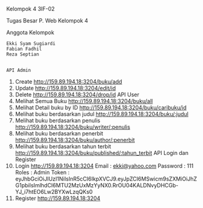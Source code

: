 Kelompok 4 3IF-02

Tugas Besar P. Web Kelompok 4

Anggota Kelompok

    Ekki Syam Sugiardi
    Fabian Fadhil
    Reza Septian
    
    
    API Admin
1. Create http://159.89.194.18:3204/buku/add
2. Update http://159.89.194.18:3204/edit/id
3. Delete http://159.89.194.18:3204/drop/id
API User
1. Melihat Semua Buku http://159.89.194.18:3204/buku/all
2. Melihat Detail buku by ID http://159.89.194.18:3204/buku/caribuku/id
3. Melihat buku berdasarkan judul http://159.89.194.18:3204/buku/:judul
4. Melihat buku berdasarkan penulis http://159.89.194.18:3204/buku/writer/:penulis
5. Melihat buku berdasarkan penerbit http://159.89.194.18:3204/buku/author/:penerbit
6. Melihat buku berdasarkan tahun terbit http://159.89.194.18:3204/buku/published/:tahun_terbit
API Login dan Register
1. Login http://159.89.194.18:3204
Email : ekki@yahoo.com Password : 111 Roles : Admin
Token : eyJhbGciOiJIUzI1NiIsInR5cCI6IkpXVCJ9.eyJpZCI6MSwicm9sZXMiOiJhZG1pbiIsImlhdCI6MTU2MzUxMzYyNX0.RrOU04KALDNvyDHCGb-YJ_i7htEO6Lw2BYXwLzqQKs0
2. Register http://159.89.194.18:3204 
